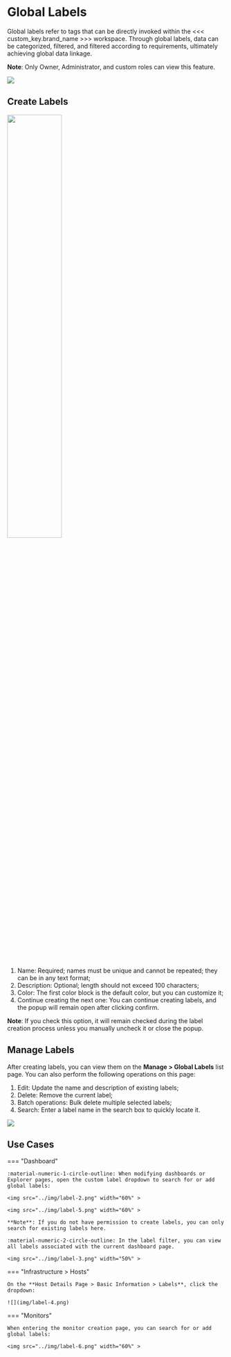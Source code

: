 # Global Labels

Global labels refer to tags that can be directly invoked within the <<< custom_key.brand_name >>> workspace. Through global labels, data can be categorized, filtered, and filtered according to requirements, ultimately achieving global data linkage.

**Note**: Only Owner, Administrator, and custom roles can view this feature.

![](img/label-7.png)

## Create Labels

<img src="../img/label.png" width="50%" >

1. Name: Required; names must be unique and cannot be repeated; they can be in any text format;
2. Description: Optional; length should not exceed 100 characters;
3. Color: The first color block is the default color, but you can customize it;
4. Continue creating the next one: You can continue creating labels, and the popup will remain open after clicking confirm.

**Note**: If you check this option, it will remain checked during the label creation process unless you manually uncheck it or close the popup.

## Manage Labels

After creating labels, you can view them on the **Manage > Global Labels** list page. You can also perform the following operations on this page:

1. Edit: Update the name and description of existing labels;
2. Delete: Remove the current label;
3. Batch operations: Bulk delete multiple selected labels;
4. Search: Enter a label name in the search box to quickly locate it.

![](img/label-1.png)

## Use Cases

<div class="grid" markdown>

=== "Dashboard"

    :material-numeric-1-circle-outline: When modifying dashboards or Explorer pages, open the custom label dropdown to search for or add global labels:

    <img src="../img/label-2.png" width="60%" >

    <img src="../img/label-5.png" width="60%" >

    **Note**: If you do not have permission to create labels, you can only search for existing labels here.

    :material-numeric-2-circle-outline: In the label filter, you can view all labels associated with the current dashboard page.

    <img src="../img/label-3.png" width="50%" >

=== "Infrastructure > Hosts"

    On the **Host Details Page > Basic Information > Labels**, click the dropdown:

    ![](img/label-4.png)

=== "Monitors"

    When entering the monitor creation page, you can search for or add global labels:

    <img src="../img/label-6.png" width="60%" >

</div>
